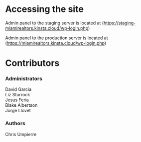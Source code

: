 # Accessing the site

Admin panel to the staging server is located at (https://staging-miamirealtors.kinsta.cloud/wp-login.php)

Admin panel to the production server is located at (https://miamirealtors.kinsta.cloud/wp-login.php)

# Contributors

### Administrators
David Garcia  
Liz Sturrock  
Jesus Feria  
Blake Albertson  
Jorge Llovet  

### Authors
Chris Umpierre
